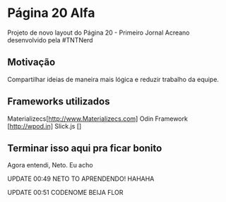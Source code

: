 # Página 20 Alfa #

Projeto de novo layout do Página 20 - Primeiro Jornal Acreano desenvolvido pela #TNTNerd

## Motivação ##

Compartilhar ideias de maneira mais lógica e reduzir trabalho da equipe.

## Frameworks utilizados ##

Materializecs[http://www.Materializecs.com]
Odin Framework [http://wpod.in]
Slick.js []

## Terminar isso aqui pra ficar bonito ##

Agora entendi, Neto.
Eu acho

UPDATE 00:49
NETO TO APRENDENDO! HAHAHA

UPDATE 00:51
CODENOME BEIJA FLOR
